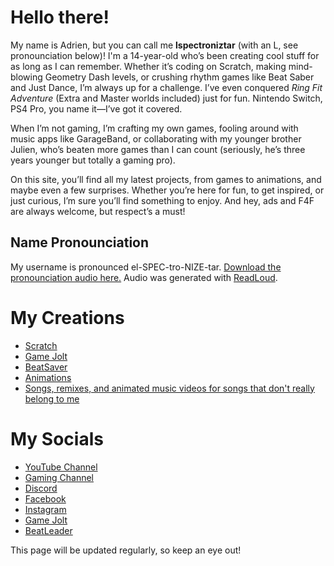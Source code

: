 # Hello there!
My name is Adrien, but you can call me **lspectroniztar** (with an L, see pronounciation below)! I'm a 14-year-old who’s been creating cool stuff for as long as I can remember. Whether it’s coding on Scratch, making mind-blowing Geometry Dash levels, or crushing rhythm games like Beat Saber and Just Dance, I’m always up for a challenge. I’ve even conquered *Ring Fit Adventure* (Extra and Master worlds included) just for fun. Nintendo Switch, PS4 Pro, you name it—I’ve got it covered.

When I’m not gaming, I’m crafting my own games, fooling around with music apps like GarageBand, or collaborating with my younger brother Julien, who’s beaten more games than I can count (seriously, he’s three years younger but totally a gaming pro).

On this site, you’ll find all my latest projects, from games to animations, and maybe even a few surprises. Whether you’re here for fun, to get inspired, or just curious, I’m sure you’ll find something to enjoy. And hey, ads and F4F are always welcome, but respect’s a must!

## Name Pronounciation
My username is pronounced el-SPEC-tro-NIZE-tar. [Download the pronounciation audio here.](https://lspectroniztar.github.io/audio/pronounciation.mp3)
Audio was generated with [ReadLoud](readloud.net).

# My Creations
- [Scratch](https://scratch.mit.edu/users/LSPECTRONIZTAR/projects)
- [Game Jolt](https://gamejolt.com/@LSPECTRONIZTAR/games)
- [BeatSaver](https://beatsaver.com/profile/4355792)
- [Animations](https://www.youtube.com/channel/UCLVMcNOWQlVsvBpsYjFEc9g)
- [Songs, remixes, and animated music videos for songs that don't really belong to me](https://www.youtube.com/channel/UCzuZes43dLEu8flHG0WDCYw)

# My Socials
- [YouTube Channel](https://www.youtube.com/channel/UCKDZOikPpVzvxlfoU30h6Eg)
- [Gaming Channel](https://www.youtube.com/channel/UCitEq7Ob7FiHeepMAhXfR6A)
- [Discord](https://discord.gg/qPDr5G3Qcn)
- [Facebook](https://www.facebook.com/lspectroniztar/)
- [Instagram](https://www.instagram.com/lspectroniztar/)
- [Game Jolt](https://gamejolt.com/@LSPECTRONIZTAR)
- [BeatLeader](https://beatleader.xyz/u/287321)

This page will be updated regularly, so keep an eye out!
